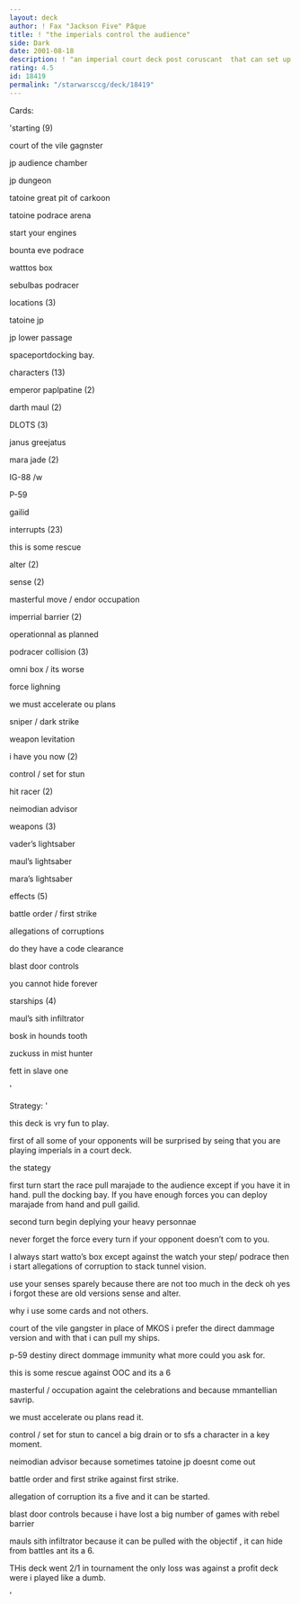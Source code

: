 ```yaml
---
layout: deck
author: ! Fax "Jackson Five" Pâque
title: ! "the imperials control the audience"
side: Dark
date: 2001-08-18
description: ! "an imperial court deck post coruscant  that can set up early drains and direct dommage with the objectif and the race."
rating: 4.5
id: 18419
permalink: "/starwarsccg/deck/18419"
---
```

Cards: 

'starting (9)

court of the vile gagnster

jp  audience chamber

jp dungeon

tatoine great pit of carkoon

tatoine podrace arena

start your engines

bounta eve podrace 

watttos box

sebulbas podracer


locations (3)

tatoine  jp

jp  lower passage

spaceportdocking bay.


characters (13)

emperor paplpatine (2)

darth maul (2)

DLOTS (3)

janus greejatus

mara jade (2)

IG-88 /w

P-59

gailid


interrupts (23)

this is some rescue

alter (2)

sense (2)

masterful move / endor occupation

imperrial barrier (2)

operationnal as planned

podracer collision (3)

omni box / its worse

force lighning

we must accelerate ou plans

sniper / dark strike

weapon levitation

i have you now (2)

control / set for stun

hit racer (2)

neimodian advisor


weapons (3)

vader’s lightsaber

maul’s lightsaber

mara’s lightsaber


effects (5)

battle order / first strike

allegations of corruptions

do they have a code clearance

blast door controls

you cannot hide forever


starships (4)

maul’s sith infiltrator

bosk in hounds tooth

zuckuss in mist hunter

fett in slave one

'

Strategy: '

this deck is vry fun to play. 

first of all some of your opponents will be surprised by seing that you are playing imperials in a court deck.


the stategy 

 first turn  start the race pull marajade to the audience except if you have it in hand. pull the docking bay. If you have enough forces you can deploy marajade from hand and pull gailid.


 second turn  begin deplying your heavy personnae 





never forget the force every turn if your opponent doesn’t com to you.


I always start watto’s box except against the watch your step/ podrace then i start allegations of corruption to stack tunnel vision.


use your senses sparely because there are not too much in the deck oh yes i forgot these are old versions sense and alter.


why i use some cards and not others.


court  of the vile gangster in place of MKOS i prefer the direct dammage version and with that i can pull my ships.


p-59 destiny direct dommage immunity what more could you ask for.


this is some rescue  against OOC and its a 6


masterful / occupation  againt the celebrations and because mmantellian savrip.


we must accelerate ou plans  read it.


control / set for stun to cancel a big drain or to sfs a character in a key moment.


neimodian advisor because sometimes tatoine jp doesnt come out


battle order and first strike against first strike.


allegation of corruption its a five and it can be started.


blast door controls because i have lost a big number of games with rebel barrier


mauls sith infiltrator because it can be pulled with the objectif , it can hide from battles ant its a 6.


THis deck went 2/1 in tournament the only loss was against a profit deck were i played like a dumb.

'
